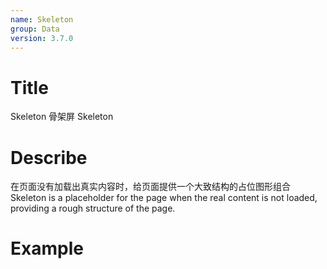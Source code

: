 ```yaml
---
name: Skeleton
group: Data
version: 3.7.0
---
```


# Title

Skeleton 骨架屏
Skeleton

# Describe

在页面没有加载出真实内容时，给页面提供一个大致结构的占位图形组合
Skeleton is a placeholder for the page when the real content is not loaded, providing a rough structure of the page.

# Example
